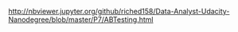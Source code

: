 

http://nbviewer.jupyter.org/github/riched158/Data-Analyst-Udacity-Nanodegree/blob/master/P7/ABTesting.html
